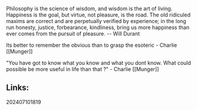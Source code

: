 Philosophy is the science of wisdom, and wisdom is the art of living.  Happiness is the goal, but virtue, not pleasure, is the road. The old ridiculed maxims are correct and are perpetually verified by experience; in the long run honesty, justice, forbearance, kindliness, bring us more happiness than ever comes from the pursuit of pleasure.  -- Will Durant

 Its better to remember the obvious than to grasp the esoteric - Charlie [[Munger]]

 "You have got to know what you know and what you dont know. What could possible be more useful in life than that ?"  -  Charlie [[Munger]]
 

## Links: 



202407101819
